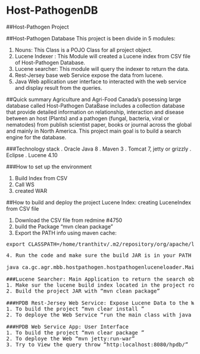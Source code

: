 # Host-PathogenDB

##Host-Pathogen Project

##Host-Pathogen Database
This project is been divide in 5 modules:
1. Nouns: This Class is a POJO Class for all project object.
2. Lucene Indexer : This Module will created a Lucene index from CSV file of Host-Pathogen Database.
3. Lucene searcher: This module will query the indexer to return the data.
4. Rest-Jersey base web Service expose the data from lucene.
5. Java Web apllication user interface to interacted with the web service and display result from the queries.

##Quick summary
Agriculture and Agri-Food Canada’s posessing large database called Host-Pathogen DataBase includes a collection database that provide detailed information on relationship, interaction and disease between an host (Plants) and a pathogen (fungal, bacteria, viral or nematodes) from publish scientist paper, books or journal across the global and mainly in North America. This project main goal is to build a search engine for the database.


###Technology stack
. Oracle Java 8
. Maven 3
. Tomcat 7, jetty or grizzly
. Eclipse 
. Lucene 4.10

###How to set up the environment
1. Build Index from CSV
2. Call WS
3. created WAR

##How to build  and deploy the project
Lucene Index: creating LuceneIndex from CSV file
1. Download the CSV file from redmine #4750
2. build the Package  “mvn clean package”
3. Export the PATH info using maven cache:
<pre>
export CLASSPATH=/home/tranthitv/.m2/repository/org/apache/lucene/lucene-queryparser/4.8.1/lucene-queryparser-4.8.1.jar:/home/tranthitv/.m2/repository/ca/gc/agr/mbb/hostpathogen/hostpathogenlucenesearcher/hostpathogenlucenesearcher/1.0-SNAPSHOT/hostpathogenlucenesearcher-1.0-SNAPSHOT.jar:/home/tranthitv/.m2/repository/org/apache/commons/commons-csv/1.0/commons-csv-1.0.jar:/home/tranthitv/work/HostPathogenLuceneIndexer/target/hostPathogenLuceneIndexer-1.0-SNAPSHOT.jar:/home/tranthitv/.m2/repository/org/apache/lucene/lucene-core/4.10.0/lucene-core-4.10.0.jar:/home/tranthitv/.m2/repository/org/apache/lucene/lucene-analyzers-common/4.10.0/lucene-analyzers-common-4.10.0.jar
<pre>
4. Run the code and make sure the build JAR is in your PATH

java ca.gc.agr.mbb.hostpathogen.hostpathogenluceneloader.Main PATH_TO_CSV_FILES_SAVE DESTINATION_LUCENE_INDEX_DIR

###Lucene Searcher: Main Application to return the search object
1. Make sur the lucene build index located in the project root directory
2. Build the project JAR with “mvn clean package”

###HPDB Rest-Jersey Web Service: Expose Lucene Data to the Web Application
1. To build the project “mvn clear install ”
2. To deploye the Web Service “run the main class with java ca.gc.agr.mbb.hostpathogen.ws.Main”

###HPDB Web Service App: User Interface
1. To build the project “mvn clear package ”
2. To deploye the Web “mvn jetty:run-war”
3. Try to View the query throw “http:localhost:8080/hpdb/”

